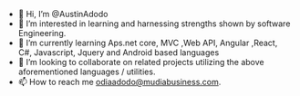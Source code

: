 - 👋 Hi, I’m @AustinAdodo
- 👀 I’m interested in learning and harnessing strengths shown by software Engineering.
- 🌱 I’m currently learning Aps.net core, MVC ,Web API, Angular ,React, C#, Javascript, Jquery and Android based languages
- 💞️ I’m looking to collaborate on related projects utilizing the above aforementioned languages / utilities.
- 📫 How to reach me odiaadodo@mudiabusiness.com.

<!---
AustinAdodo/AustinAdodo is a ✨ special ✨ repository because its `README.md` (this file) appears on your GitHub profile.
You can click the Preview link to take a look at your changes.
--->
